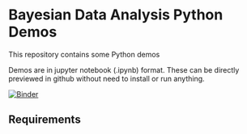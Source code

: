 # Bayesian Data Analysis Python Demos

This repository contains some Python demos 

Demos are in jupyter notebook (.ipynb) format. These can be directly previewed in github without need
to install or run anything.

[![Binder](https://mybinder.org/badge_logo.svg)](https://hub.gke2.mybinder.org/user/non-ceterisparibus-bayesianstat-g5g2roie/doc/workspaces/auto-J/tree/Distribution.ipynb)
## Requirements


